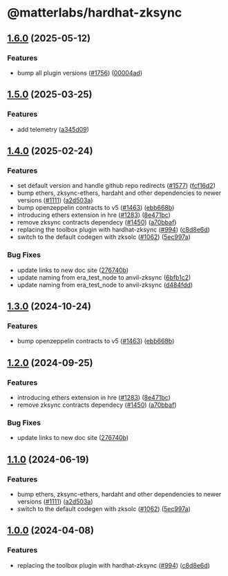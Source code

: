 # @matterlabs/hardhat-zksync

## [1.6.0](https://github.com/matter-labs/hardhat-zksync/compare/@matterlabs/hardhat-zksync-v1.5.0...@matterlabs/hardhat-zksync-v1.6.0) (2025-05-12)


### Features

* bump all plugin versions ([#1756](https://github.com/matter-labs/hardhat-zksync/issues/1756)) ([00004ad](https://github.com/matter-labs/hardhat-zksync/commit/00004ad54e9db03d1d31aad4b263766e2187f9da))

## [1.5.0](https://github.com/matter-labs/hardhat-zksync/compare/@matterlabs/hardhat-zksync-v1.4.0...@matterlabs/hardhat-zksync-v1.5.0) (2025-03-25)


### Features

* add telemetry ([a345d09](https://github.com/matter-labs/hardhat-zksync/commit/a345d09e2150ac5b2b96b9e77edbe18dc0f3e7f4))

## [1.4.0](https://github.com/matter-labs/hardhat-zksync/compare/@matterlabs/hardhat-zksync-v1.3.0...@matterlabs/hardhat-zksync-v1.4.0) (2025-02-24)


### Features

* set default version and handle github repo redirects ([#1577](https://github.com/matter-labs/hardhat-zksync/issues/1577)) ([fcf16d2](https://github.com/matter-labs/hardhat-zksync/commit/fcf16d21f67ed5212669ead7ae183adb155a1007))
* bump ethers, zksync-ethers, hardaht and other dependencies to newer versions ([#1111](https://github.com/matter-labs/hardhat-zksync/issues/1111)) ([a2d503a](https://github.com/matter-labs/hardhat-zksync/commit/a2d503abe3f504859651f22998046576eddf6579))
* bump openzeppelin contracts to v5 ([#1463](https://github.com/matter-labs/hardhat-zksync/issues/1463)) ([ebb668b](https://github.com/matter-labs/hardhat-zksync/commit/ebb668b0f88a39f23009d8697bb6d7e534d46928))
* introducing ethers extension in hre ([#1283](https://github.com/matter-labs/hardhat-zksync/issues/1283)) ([8e471bc](https://github.com/matter-labs/hardhat-zksync/commit/8e471bcbbbf1ee712fe79cd5d5782c11e52e3b75))
* remove zksync contracts dependecy ([#1450](https://github.com/matter-labs/hardhat-zksync/issues/1450)) ([a70bbaf](https://github.com/matter-labs/hardhat-zksync/commit/a70bbaf7205e91c3e6fe5cece3fb54f11100583e))
* replacing the toolbox plugin with hardhat-zksync ([#994](https://github.com/matter-labs/hardhat-zksync/issues/994)) ([c8d8e6d](https://github.com/matter-labs/hardhat-zksync/commit/c8d8e6d3e0e9c4f410122694938644aaec9757eb))
* switch to the default codegen with zksolc ([#1062](https://github.com/matter-labs/hardhat-zksync/issues/1062)) ([5ec997a](https://github.com/matter-labs/hardhat-zksync/commit/5ec997aaa83ba18d978f10b96f489513f6c4dd9f))


### Bug Fixes

* update links to new doc site ([276740b](https://github.com/matter-labs/hardhat-zksync/commit/276740ba5abf8b5775e135b5653824d6456a7e4f))
* update naming from era_test_node to anvil-zksync ([6bfb1c2](https://github.com/matter-labs/hardhat-zksync/commit/6bfb1c26f8f01ecd1a3095d97b7858dfef8bb06a))
* update naming from era_test_node to anvil-zksync ([d484fdd](https://github.com/matter-labs/hardhat-zksync/commit/d484fdda713d9c246c4a4639b6d6af84f63ceb15))

## [1.3.0](https://github.com/matter-labs/hardhat-zksync/compare/@matterlabs/hardhat-zksync-v1.2.0...@matterlabs/hardhat-zksync-v1.3.0) (2024-10-24)


### Features

* bump openzeppelin contracts to v5 ([#1463](https://github.com/matter-labs/hardhat-zksync/issues/1463)) ([ebb668b](https://github.com/matter-labs/hardhat-zksync/commit/ebb668b0f88a39f23009d8697bb6d7e534d46928))

## [1.2.0](https://github.com/matter-labs/hardhat-zksync/compare/@matterlabs/hardhat-zksync-v1.1.0...@matterlabs/hardhat-zksync-v1.2.0) (2024-09-25)


### Features

* introducing ethers extension in hre ([#1283](https://github.com/matter-labs/hardhat-zksync/issues/1283)) ([8e471bc](https://github.com/matter-labs/hardhat-zksync/commit/8e471bcbbbf1ee712fe79cd5d5782c11e52e3b75))
* remove zksync contracts dependecy ([#1450](https://github.com/matter-labs/hardhat-zksync/issues/1450)) ([a70bbaf](https://github.com/matter-labs/hardhat-zksync/commit/a70bbaf7205e91c3e6fe5cece3fb54f11100583e))


### Bug Fixes

* update links to new doc site ([276740b](https://github.com/matter-labs/hardhat-zksync/commit/276740ba5abf8b5775e135b5653824d6456a7e4f))

## [1.1.0](https://github.com/matter-labs/hardhat-zksync/compare/@matterlabs/hardhat-zksync-v1.0.0...@matterlabs/hardhat-zksync-v1.1.0) (2024-06-19)


### Features

* bump ethers, zksync-ethers, hardaht and other dependencies to newer versions ([#1111](https://github.com/matter-labs/hardhat-zksync/issues/1111)) ([a2d503a](https://github.com/matter-labs/hardhat-zksync/commit/a2d503abe3f504859651f22998046576eddf6579))
* switch to the default codegen with zksolc ([#1062](https://github.com/matter-labs/hardhat-zksync/issues/1062)) ([5ec997a](https://github.com/matter-labs/hardhat-zksync/commit/5ec997aaa83ba18d978f10b96f489513f6c4dd9f))

## [1.0.0](https://github.com/matter-labs/hardhat-zksync/compare/@matterlabs/hardhat-zksync-v1.0.0...@matterlabs/hardhat-zksync-v1.0.0) (2024-04-08)


### Features

* replacing the toolbox plugin with hardhat-zksync ([#994](https://github.com/matter-labs/hardhat-zksync/issues/994)) ([c8d8e6d](https://github.com/matter-labs/hardhat-zksync/commit/c8d8e6d3e0e9c4f410122694938644aaec9757eb))
